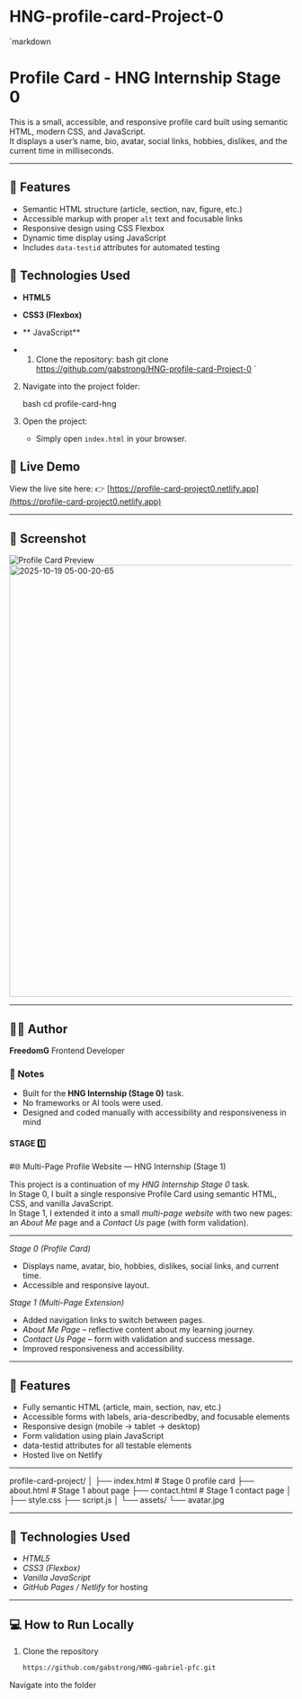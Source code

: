 # HNG-profile-card-Project-0


`markdown
# Profile Card - HNG Internship Stage 0

This is a small, accessible, and responsive profile card built using semantic HTML, modern CSS, and  JavaScript.  
It displays a user’s name, bio, avatar, social links, hobbies, dislikes, and the current time in milliseconds.

---

## 🌟 Features

- Semantic HTML structure (article, section, nav, figure, etc.)
- Accessible markup with proper `alt` text and focusable links
- Responsive design using CSS Flexbox
- Dynamic time display using JavaScript
- Includes `data-testid` attributes for automated testing

## 🧰 Technologies Used

- **HTML5**
- **CSS3 (Flexbox)**
- ** JavaScript**

- 1. Clone the repository:
   bash
   git clone https://github.com/gabstrong/HNG-profile-card-Project-0
`

2. Navigate into the project folder:

   bash
   cd profile-card-hng
   

3. Open the project:

   * Simply open `index.html` in your browser.
## 🚀 Live Demo

View the live site here:
👉 [https://profile-card-project0.netlify.app](https://profile-card-project0.netlify.app)

---

## 📸 Screenshot

![Profile Card Preview](./screenshot.png)
<img width="1366" height="768" alt="2025-10-19 05-00-20-65" src="https://github.com/user-attachments/assets/6dd6c823-cd88-4e86-8104-c033ad0c5452" />


---

## 👩‍💻 Author

**FreedomG**
Frontend Developer
### 📝 Notes

* Built for the **HNG Internship (Stage 0)** task.
* No frameworks or AI tools were used.
* Designed and coded manually with accessibility and responsiveness in mind

#### STAGE 1️⃣
#🌐 Multi-Page Profile Website — HNG Internship (Stage 1)

This project is a continuation of my *HNG Internship Stage 0* task.  
In Stage 0, I built a single responsive Profile Card using semantic HTML, CSS, and vanilla JavaScript.  
In Stage 1, I extended it into a small *multi-page website* with two new pages:  
an *About Me* page and a *Contact Us* page (with form validation).

---
*Stage 0 (Profile Card)*  
- Displays name, avatar, bio, hobbies, dislikes, social links, and current time.  
- Accessible and responsive layout.

*Stage 1 (Multi-Page Extension)*  
- Added navigation links to switch between pages.  
- *About Me Page* – reflective content about my learning journey.  
- *Contact Us Page* – form with validation and success message.  
- Improved responsiveness and accessibility.

---

## 🌟 Features

- Fully semantic HTML (article, main, section, nav, etc.)  
- Accessible forms with labels, aria-describedby, and focusable elements  
- Responsive design (mobile → tablet → desktop)  
- Form validation using plain JavaScript  
- data-testid attributes for all testable elements  
- Hosted live on Netlify

---
profile-card-project/
│
├── index.html # Stage 0 profile card
├── about.html # Stage 1 about page
├── contact.html # Stage 1 contact page
│
├── style.css
├── script.js
│
└── assets/
└── avatar.jpg




---

## 🧰 Technologies Used

- *HTML5*  
- *CSS3 (Flexbox)*  
- *Vanilla JavaScript*  
- *GitHub Pages / Netlify* for hosting  

---

## 💻 How to Run Locally

1. Clone the repository  
   ```bash
   https://github.com/gabstrong/HNG-gabriel-pfc.git


Navigate into the folder


